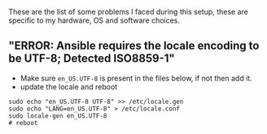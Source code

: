 These are the list of some problems I faced during this setup, these are specific to my hardware, OS and software choices.
## "ERROR: Ansible requires the locale encoding to be UTF-8; Detected ISO8859-1"
- Make sure `en_US.UTF-8` is present in the files below, if not then add it.
- update the locale and reboot
```
sudo echo "en_US.UTF-8 UTF-8" >> /etc/locale.gen
sudo echo "LANG=en_US.UTF-8" > /etc/locale.conf
sudo locale-gen en_US.UTF-8
# reboot
```